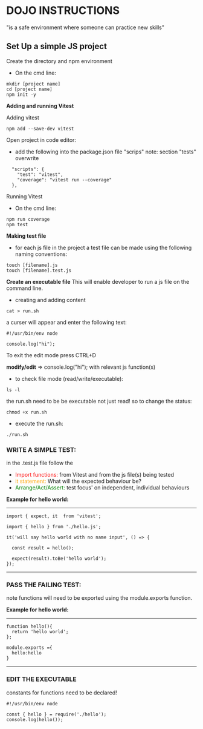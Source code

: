 # DOJO INSTRUCTIONS
"is a safe environment where someone can practice new skills"
## Set Up a simple JS project
Create the directory and npm environment
- On the cmd line:
```
mkdir [project name]
cd [project name]
npm init -y
```

**Adding and running Vitest**

Adding vitest
```
npm add --save-dev vitest
```
Open project in code editor:
- add the following into the package.json file "scrips" note: section  "tests" overwrite

```
  "scripts": {
    "test": "vitest",
    "coverage": "vitest run --coverage"
  },
```

Running Vitest
- On the cmd line:
```
npm run coverage
npm test
 ```

**Making test file**
- for each js file in the project a test file can be made using the following naming conventions:
```
touch [filename].js
touch [filename].test.js
```

**Create an executable file**
This will enable developer to run a js file on the command line.
- creating and adding content
```
cat > run.sh
```
a curser will appear and enter the following text:

```
#!/usr/bin/env node

console.log("hi");
```
To exit the edit mode press CTRL+D

**modify/edit** => console.log("hi"); with relevant js function(s)

- to check file mode (read/write/executable):
```
ls -l
```
the run.sh need to be be executable not just read! so to change the status:
```
chmod +x run.sh
```
- execute the run.sh:

```
./run.sh
```

### WRITE A SIMPLE TEST:

in the .test.js file follow the

<style>
r { color: Red }
o { color: Orange }
g { color: Green }
b { color: Blue}
</style>

- <r>Import functions:</r> from Vitest and from the js file(s) being tested
- <o>it statement:</o> What will the expected behaviour be?
- <g>Arrange/Act/Assert:</g> test focus' on independent, individual behaviours

**Example for hello world:**

---
    import { expect, it  from 'vitest';

    import { hello } from './hello.js';

    it('will say hello world with no name input', () => {

      const result = hello();

      expect(result).toBe('hello world');
    });

---


### PASS THE FAILING TEST:

note functions will need to be exported using the module.exports function.

**Example for hello world:**

---

```
function hello(){
  return 'hello world';
};

module.exports ={
  hello:hello
}
```
---

### EDIT THE EXECUTABLE
constants for functions need to be declared!
```
#!/usr/bin/env node

const { hello } = require('./hello');
console.log(hello());
```
